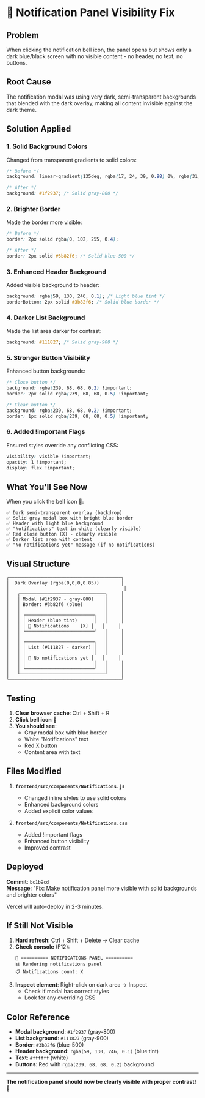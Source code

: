 # 🔔 Notification Panel Visibility Fix

## Problem
When clicking the notification bell icon, the panel opens but shows only a dark blue/black screen with no visible content - no header, no text, no buttons.

## Root Cause
The notification modal was using very dark, semi-transparent backgrounds that blended with the dark overlay, making all content invisible against the dark theme.

## Solution Applied

### 1. **Solid Background Colors**
Changed from transparent gradients to solid colors:
```css
/* Before */
background: linear-gradient(135deg, rgba(17, 24, 39, 0.98) 0%, rgba(31, 41, 55, 0.98) 100%);

/* After */
background: #1f2937; /* Solid gray-800 */
```

### 2. **Brighter Border**
Made the border more visible:
```css
/* Before */
border: 2px solid rgba(0, 102, 255, 0.4);

/* After */
border: 2px solid #3b82f6; /* Solid blue-500 */
```

### 3. **Enhanced Header Background**
Added visible background to header:
```css
background: rgba(59, 130, 246, 0.1); /* Light blue tint */
borderBottom: 2px solid #3b82f6; /* Solid blue border */
```

### 4. **Darker List Background**
Made the list area darker for contrast:
```css
background: #111827; /* Solid gray-900 */
```

### 5. **Stronger Button Visibility**
Enhanced button backgrounds:
```css
/* Close button */
background: rgba(239, 68, 68, 0.2) !important;
border: 2px solid rgba(239, 68, 68, 0.5) !important;

/* Clear button */
background: rgba(239, 68, 68, 0.2) !important;
border: 1px solid rgba(239, 68, 68, 0.5) !important;
```

### 6. **Added !important Flags**
Ensured styles override any conflicting CSS:
```css
visibility: visible !important;
opacity: 1 !important;
display: flex !important;
```

## What You'll See Now

When you click the bell icon 🔔:

```
✅ Dark semi-transparent overlay (backdrop)
✅ Solid gray modal box with bright blue border
✅ Header with light blue background
✅ "Notifications" text in white (clearly visible)
✅ Red close button (X) - clearly visible
✅ Darker list area with content
✅ "No notifications yet" message (if no notifications)
```

## Visual Structure

```
┌─────────────────────────────────────────┐
│  Dark Overlay (rgba(0,0,0,0.85))        │
│                                          │
│   ┌───────────────────────────────┐     │
│   │ Modal (#1f2937 - gray-800)    │     │
│   │ Border: #3b82f6 (blue)        │     │
│   │                               │     │
│   │ ┌─────────────────────────┐   │     │
│   │ │ Header (blue tint)      │   │     │
│   │ │ 🔔 Notifications    [X] │   │     │
│   │ └─────────────────────────┘   │     │
│   │                               │     │
│   │ ┌─────────────────────────┐   │     │
│   │ │ List (#111827 - darker) │   │     │
│   │ │                         │   │     │
│   │ │ 🔔 No notifications yet │   │     │
│   │ │                         │   │     │
│   │ └─────────────────────────┘   │     │
│   └───────────────────────────────┘     │
└─────────────────────────────────────────┘
```

## Testing

1. **Clear browser cache**: Ctrl + Shift + R
2. **Click bell icon** 🔔
3. **You should see**:
   - Gray modal box with blue border
   - White "Notifications" text
   - Red X button
   - Content area with text

## Files Modified

1. **`frontend/src/components/Notifications.js`**
   - Changed inline styles to use solid colors
   - Enhanced background colors
   - Added explicit color values

2. **`frontend/src/components/Notifications.css`**
   - Added !important flags
   - Enhanced button visibility
   - Improved contrast

## Deployed

**Commit**: `bc1b9cd`  
**Message**: "Fix: Make notification panel more visible with solid backgrounds and brighter colors"

Vercel will auto-deploy in 2-3 minutes.

## If Still Not Visible

1. **Hard refresh**: Ctrl + Shift + Delete → Clear cache
2. **Check console** (F12):
   ```
   🔔 ========== NOTIFICATIONS PANEL ==========
   📊 Rendering notifications panel
   📋 Notifications count: X
   ```
3. **Inspect element**: Right-click on dark area → Inspect
   - Check if modal has correct styles
   - Look for any overriding CSS

## Color Reference

- **Modal background**: `#1f2937` (gray-800)
- **List background**: `#111827` (gray-900)
- **Border**: `#3b82f6` (blue-500)
- **Header background**: `rgba(59, 130, 246, 0.1)` (blue tint)
- **Text**: `#ffffff` (white)
- **Buttons**: Red with `rgba(239, 68, 68, 0.2)` background

---

**The notification panel should now be clearly visible with proper contrast!** 🎉
